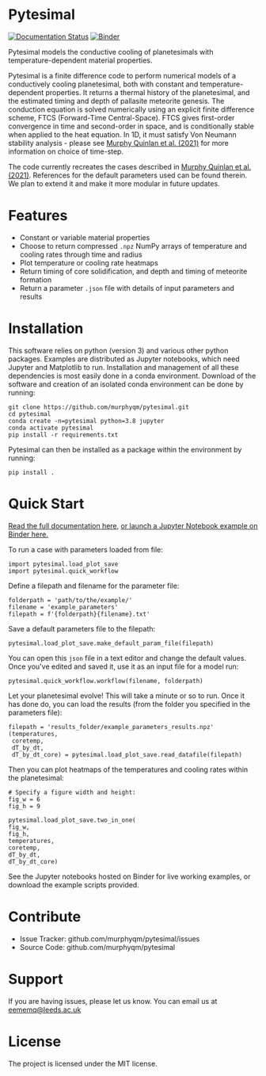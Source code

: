 Pytesimal
========

[![Documentation Status](https://readthedocs.org/projects/pytesimal/badge/?version=latest)](https://pytesimal.readthedocs.io/en/latest/?badge=latest)
[![Binder](https://mybinder.org/badge_logo.svg)](https://mybinder.org/v2/gh/murphyqm/pytesimal/rearranging-folders)

Pytesimal models the conductive cooling of planetesimals with temperature-dependent material properties.

Pytesimal is a finite difference code to perform numerical models of a conductively cooling planetesimal, both with constant and temperature-dependent properties. It returns a thermal history of the planetesimal, and the estimated timing and depth of pallasite meteorite genesis.
The conduction equation is solved numerically using an explicit finite difference scheme, FTCS (Forward-Time Central-Space). FTCS gives first-order convergence in time and second-order in space, and is conditionally stable when applied to the heat equation.
In 1D, it must satisfy Von Neumann stability analysis - please see [Murphy Quinlan et al. (2021)](https://doi.org/10.1029/2020JE006726) for more information on choice of time-step.

The code currently recreates the cases described in [Murphy Quinlan et al. (2021)](https://doi.org/10.1029/2020JE006726). References for the default parameters used can be found therein. We plan to extend it and make it more modular in future updates.

Features
========

- Constant or variable material properties
- Choose to return compressed `.npz` NumPy arrays of temperature and cooling rates through time and radius
- Plot temperature or cooling rate heatmaps
- Return timing of core solidification, and depth and timing of meteorite formation
- Return a parameter `.json` file with details of input parameters and results


Installation
============
This software relies on python (version 3) and various other python packages. Examples are distributed as Jupyter notebooks, which need Jupyter and Matplotlib to run. Installation and management of all these dependencies is most easily done in a conda environment. Download of the software and creation of an isolated conda environment can be done by running:


    git clone https://github.com/murphyqm/pytesimal.git
    cd pytesimal
    conda create -n=pytesimal python=3.8 jupyter
    conda activate pytesimal
    pip install -r requirements.txt

Pytesimal can then be installed as a package within the environment by running:

    pip install .

Quick Start
===========
[Read the full documentation here,](https://pytesimal.readthedocs.io/en/latest/pytesimal.html) [or launch a Jupyter Notebook example on Binder here.](https://mybinder.org/v2/gh/murphyqm/pytesimal/rearranging-folders)

To run a case with parameters loaded from file:

    import pytesimal.load_plot_save
    import pytesimal.quick_workflow

Define a filepath and filename for the parameter file:

    folderpath = 'path/to/the/example/'
    filename = 'example_parameters'
    filepath = f'{folderpath}{filename}.txt'

Save a default parameters file to the filepath:

    pytesimal.load_plot_save.make_default_param_file(filepath)

You can open this `json` file in a text editor and change the default values. Once you've edited and saved it, use it as an input file for a model run:

    pytesimal.quick_workflow.workflow(filename, folderpath)

Let your planetesimal evolve! This will take a minute or so to run. Once it has done do, you can load the results (from the folder you specified in the parameters file):

    filepath = 'results_folder/example_parameters_results.npz'
    (temperatures,
     coretemp,
     dT_by_dt,
     dT_by_dt_core) = pytesimal.load_plot_save.read_datafile(filepath)

Then you can plot heatmaps of the temperatures and cooling rates within the planetesimal:

    # Specify a figure width and height:
    fig_w = 6
    fig_h = 9
    
    pytesimal.load_plot_save.two_in_one(
    fig_w,
    fig_h,
    temperatures,
    coretemp,
    dT_by_dt,
    dT_by_dt_core)

See the Jupyter notebooks hosted on Binder for live working examples, or download the example scripts provided.


Contribute
==========

- Issue Tracker: github.com/murphyqm/pytesimal/issues
- Source Code: github.com/murphyqm/pytesimal

Support
=======

If you are having issues, please let us know.
You can email us at eememq@leeds.ac.uk

License
=======

The project is licensed under the MIT license.
